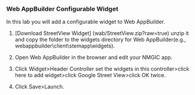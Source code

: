 ### Web AppBuilder Configurable Widget

In this lab you will add a configurable widget to Web AppBuilder.

1. [Download StreetView Widget] (wab/StreetView.zip?raw=true) unzip it and copy the folder to the widgets directory for Web AppBuilder(e.g., webappbuilder\client\stemapp\widgets).

2. Open Web AppBuilder in the browser and edit your NMGIC app.

3. Click Widget>Header Controller set the widgets in this controller>click here to add widget>click Google Street View>click OK twice.

4. Click Save>Launch.


